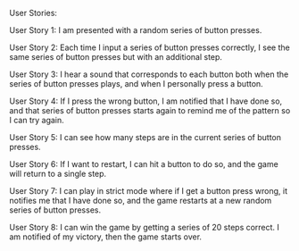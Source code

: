 User Stories: 

User Story 1: I am presented with a random series of button presses.
 
User Story 2: Each time I input a series of button presses correctly, I see the same series of button presses but with an additional step. 

User Story 3: I hear a sound that corresponds to each button both when the series of button presses plays, and when I personally press a button. 

User Story 4: If I press the wrong button, I am notified that I have done so, and that series of button presses starts again to remind me of the pattern so I can try again. 

User Story 5: I can see how many steps are in the current series of button presses. 

User Story 6: If I want to restart, I can hit a button to do so, and the game will return to a single step. 

User Story 7: I can play in strict mode where if I get a button press wrong, it notifies me that I have done so, and the game restarts at a new random series of button presses. 

User Story 8: I can win the game by getting a series of 20 steps correct. I am notified of my victory, then the game starts over. 
